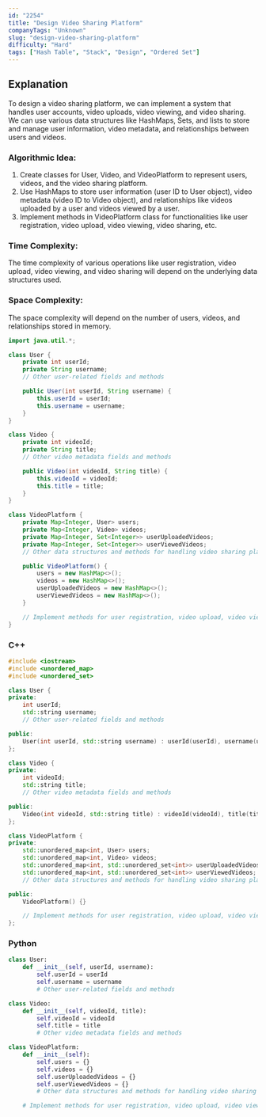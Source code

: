 ```yaml
---
id: "2254"
title: "Design Video Sharing Platform"
companyTags: "Unknown"
slug: "design-video-sharing-platform"
difficulty: "Hard"
tags: ["Hash Table", "Stack", "Design", "Ordered Set"]
---
```


## Explanation

To design a video sharing platform, we can implement a system that handles user accounts, video uploads, video viewing, and video sharing. We can use various data structures like HashMaps, Sets, and lists to store and manage user information, video metadata, and relationships between users and videos.

### Algorithmic Idea:
1. Create classes for User, Video, and VideoPlatform to represent users, videos, and the video sharing platform.
2. Use HashMaps to store user information (user ID to User object), video metadata (video ID to Video object), and relationships like videos uploaded by a user and videos viewed by a user.
3. Implement methods in VideoPlatform class for functionalities like user registration, video upload, video viewing, video sharing, etc.

### Time Complexity:
The time complexity of various operations like user registration, video upload, video viewing, and video sharing will depend on the underlying data structures used.

### Space Complexity:
The space complexity will depend on the number of users, videos, and relationships stored in memory.
```java
import java.util.*;

class User {
    private int userId;
    private String username;
    // Other user-related fields and methods

    public User(int userId, String username) {
        this.userId = userId;
        this.username = username;
    }
}

class Video {
    private int videoId;
    private String title;
    // Other video metadata fields and methods

    public Video(int videoId, String title) {
        this.videoId = videoId;
        this.title = title;
    }
}

class VideoPlatform {
    private Map<Integer, User> users;
    private Map<Integer, Video> videos;
    private Map<Integer, Set<Integer>> userUploadedVideos;
    private Map<Integer, Set<Integer>> userViewedVideos;
    // Other data structures and methods for handling video sharing platform functionalities

    public VideoPlatform() {
        users = new HashMap<>();
        videos = new HashMap<>();
        userUploadedVideos = new HashMap<>();
        userViewedVideos = new HashMap<>();
    }

    // Implement methods for user registration, video upload, video viewing, video sharing, etc.
}
```

### C++
```cpp
#include <iostream>
#include <unordered_map>
#include <unordered_set>

class User {
private:
    int userId;
    std::string username;
    // Other user-related fields and methods

public:
    User(int userId, std::string username) : userId(userId), username(username) {}
};

class Video {
private:
    int videoId;
    std::string title;
    // Other video metadata fields and methods

public:
    Video(int videoId, std::string title) : videoId(videoId), title(title) {}
};

class VideoPlatform {
private:
    std::unordered_map<int, User> users;
    std::unordered_map<int, Video> videos;
    std::unordered_map<int, std::unordered_set<int>> userUploadedVideos;
    std::unordered_map<int, std::unordered_set<int>> userViewedVideos;
    // Other data structures and methods for handling video sharing platform functionalities

public:
    VideoPlatform() {}

    // Implement methods for user registration, video upload, video viewing, video sharing, etc.
};
```

### Python
```python
class User:
    def __init__(self, userId, username):
        self.userId = userId
        self.username = username
        # Other user-related fields and methods

class Video:
    def __init__(self, videoId, title):
        self.videoId = videoId
        self.title = title
        # Other video metadata fields and methods

class VideoPlatform:
    def __init__(self):
        self.users = {}
        self.videos = {}
        self.userUploadedVideos = {}
        self.userViewedVideos = {}
        # Other data structures and methods for handling video sharing platform functionalities

    # Implement methods for user registration, video upload, video viewing, video sharing, etc.
```